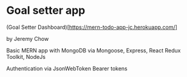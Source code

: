 # Goal setter app
(Goal Setter Dashboard)[https://mern-todo-app-jc.herokuapp.com/]

by Jeremy Chow

Basic MERN app with MongoDB via Mongoose, Express, React Redux Toolkit, NodeJs

Authentication via JsonWebToken Bearer tokens